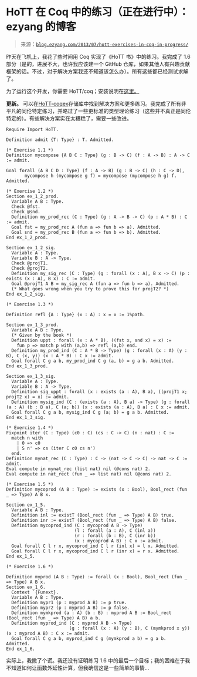 <!--yml

分类：未分类

日期：2024-07-01 18:17:18

-->

# HoTT 在 Coq 中的练习（正在进行中）：ezyang 的博客

> 来源：[`blog.ezyang.com/2013/07/hott-exercises-in-coq-in-progress/`](http://blog.ezyang.com/2013/07/hott-exercises-in-coq-in-progress/)

昨天在飞机上，我花了些时间用 Coq 实现了《HoTT 书》中的练习。我完成了 1.6 部分（是的，进展不大，也许我应该建一个 GitHub 仓库，如果其他人有兴趣贡献框架的话。不过，对于解决方案我还不知道该怎么办）。所有这些都已经测试求解了。

为了运行这个开发，你需要 HoTT/coq；安装说明在[这里。](https://github.com/HoTT/HoTT/blob/master/INSTALL.txt)

**更新。** 可以在[HoTT-coqex](https://github.com/ezyang/HoTT-coqex)存储库中找到解决方案和更多练习。我完成了所有非平凡的同伦特定练习，并略过了一些更标准的类型理论练习（这些并不真正是同伦特定的）。有些解决方案实在太糟糕了，需要一些改进。

```
Require Import HoTT.

Definition admit {T: Type} : T. Admitted.

(* Exercise 1.1 *)
Definition mycompose {A B C : Type} (g : B -> C) (f : A -> B) : A -> C := admit.

Goal forall (A B C D : Type) (f : A -> B) (g : B -> C) (h : C -> D),
       mycompose h (mycompose g f) = mycompose (mycompose h g) f.
Admitted.

(* Exercise 1.2 *)
Section ex_1_2_prod.
  Variable A B : Type.
  Check @fst.
  Check @snd.
  Definition my_prod_rec (C : Type) (g : A -> B -> C) (p : A * B) : C := admit.
  Goal fst = my_prod_rec A (fun a => fun b => a). Admitted.
  Goal snd = my_prod_rec B (fun a => fun b => b). Admitted.
End ex_1_2_prod.

Section ex_1_2_sig.
  Variable A : Type.
  Variable B : A -> Type.
  Check @projT1.
  Check @projT2.
  Definition my_sig_rec (C : Type) (g : forall (x : A), B x -> C) (p : exists (x : A), B x) : C := admit.
  Goal @projT1 A B = my_sig_rec A (fun a => fun b => a). Admitted.
  (* What goes wrong when you try to prove this for projT2? *)
End ex_1_2_sig.

(* Exercise 1.3 *)

Definition refl {A : Type} (x : A) : x = x := 1%path.

Section ex_1_3_prod.
  Variable A B : Type.
  (* Given by the book *)
  Definition uppt : forall (x : A * B), ((fst x, snd x) = x) :=
    fun p => match p with (a,b) => refl (a,b) end.
  Definition my_prod_ind (C : A * B -> Type) (g : forall (x : A) (y : B), C (x, y)) (x : A * B) : C x := admit.
  Goal forall C g a b, my_prod_ind C g (a, b) = g a b. Admitted.
End ex_1_3_prod.

Section ex_1_3_sig.
  Variable A : Type.
  Variable B : A -> Type.
  Definition sig_uppt : forall (x : exists (a : A), B a), ((projT1 x; projT2 x) = x) := admit.
  Definition mysig_ind (C : (exists (a : A), B a) -> Type) (g : forall (a : A) (b : B a), C (a; b)) (x : exists (a : A), B a) : C x := admit.
  Goal forall C g a b, mysig_ind C g (a; b) = g a b. Admitted.
End ex_1_3_sig.

(* Exercise 1.4 *)
Fixpoint iter (C : Type) (c0 : C) (cs : C -> C) (n : nat) : C :=
  match n with
    | 0 => c0
    | S n' => cs (iter C c0 cs n')
  end.
Definition mynat_rec (C : Type) : C -> (nat -> C -> C) -> nat -> C := admit.
Eval compute in mynat_rec (list nat) nil (@cons nat) 2.
Eval compute in nat_rect (fun _ => list nat) nil (@cons nat) 2.

(* Exercise 1.5 *)
Definition mycoprod (A B : Type) := exists (x : Bool), Bool_rect (fun _ => Type) A B x.

Section ex_1_5.
  Variable A B : Type.
  Definition inl := existT (Bool_rect (fun _ => Type) A B) true.
  Definition inr := existT (Bool_rect (fun _ => Type) A B) false.
  Definition mycoprod_ind (C : mycoprod A B -> Type)
                          (l : forall (a : A), C (inl a))
                          (r : forall (b : B), C (inr b))
                          (x : mycoprod A B) : C x := admit.
  Goal forall C l r x, mycoprod_ind C l r (inl x) = l x. Admitted.
  Goal forall C l r x, mycoprod_ind C l r (inr x) = r x. Admitted.
End ex_1_5.

(* Exercise 1.6 *)

Definition myprod (A B : Type) := forall (x : Bool), Bool_rect (fun _ => Type) A B x.
Section ex_1_6.
  Context `{Funext}.
  Variable A B : Type.
  Definition mypr1 (p : myprod A B) := p true.
  Definition mypr2 (p : myprod A B) := p false.
  Definition mymkprod (a : A) (b : B) : myprod A B := Bool_rect (Bool_rect (fun _ => Type) A B) a b.
  Definition myprod_ind (C : myprod A B -> Type)
                        (g : forall (x : A) (y : B), C (mymkprod x y)) (x : myprod A B) : C x := admit.
  Goal forall C g a b, myprod_ind C g (mymkprod a b) = g a b. Admitted.
End ex_1_6.

```

实际上，我撒了个谎。我还没有证明练习 1.6 中的最后一个目标；我的困难在于我不知道如何让函数外延性计算，但我确信这是一些简单的事情...
